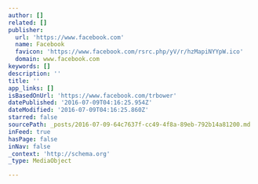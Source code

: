 ```yaml
---
author: []
related: []
publisher:
  url: 'https://www.facebook.com'
  name: Facebook
  favicon: 'https://www.facebook.com/rsrc.php/yV/r/hzMapiNYYpW.ico'
  domain: www.facebook.com
keywords: []
description: ''
title: ''
app_links: []
isBasedOnUrl: 'https://www.facebook.com/trbower'
datePublished: '2016-07-09T04:16:25.954Z'
dateModified: '2016-07-09T04:16:25.860Z'
starred: false
sourcePath: _posts/2016-07-09-64c7637f-cc49-4f8a-89eb-792b14a81200.md
inFeed: true
hasPage: false
inNav: false
_context: 'http://schema.org'
_type: MediaObject

---
```

